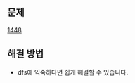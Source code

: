 ## 문제

[1448](https://leetcode.com/problems/count-good-nodes-in-binary-tree/?envType=study-plan-v2&envId=leetcode-75)

## 해결 방법

- dfs에 익숙하다면 쉽게 해결할 수 있습니다.
